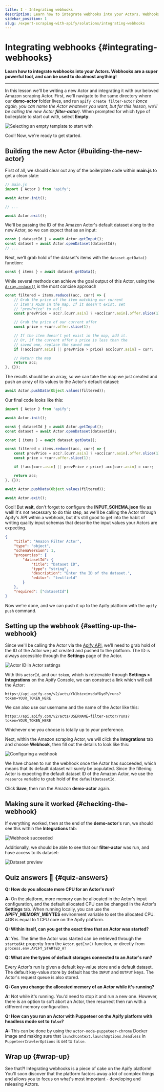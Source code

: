 ```yaml
---
title: I - Integrating webhooks
description: Learn how to integrate webhooks into your Actors. Webhooks are a super powerful tool, and can be used to do almost anything!
sidebar_position: 1
slug: /expert-scraping-with-apify/solutions/integrating-webhooks
---
```


# Integrating webhooks {#integrating-webhooks}

**Learn how to integrate webhooks into your Actors. Webhooks are a super powerful tool, and can be used to do almost anything!**

---

In this lesson we'll be writing a new Actor and integrating it with our beloved Amazon scraping Actor. First, we'll navigate to the same directory where our **demo-actor** folder lives, and run `apify create filter-actor` _(once again, you can name the Actor whatever you want, but for this lesson, we'll be calling the new Actor **filter-actor**)_. When prompted for which type of boilerplate to start out with, select **Empty**.

![Selecting an empty template to start with](./images/select-empty.jpg)

Cool! Now, we're ready to get started.

## Building the new Actor {#building-the-new-actor}

First of all, we should clear out any of the boilerplate code within **main.js** to get a clean slate:

```js
// main.js
import { Actor } from 'apify';

await Actor.init();

// ...

await Actor.exit();
```

We'll be passing the ID of the Amazon Actor's default dataset along to the new Actor, so we can expect that as an input:

```js
const { datasetId } = await Actor.getInput();
const dataset = await Actor.openDataset(datasetId);
// ...
```

Next, we'll grab hold of the dataset's items with the `dataset.getData()` function:

```js
const { items } = await dataset.getData();
```

While several methods can achieve the goal output of this Actor, using the [`Array.reduce()`](https://developer.mozilla.org/en-US/docs/Web/JavaScript/Reference/Global_Objects/Array/reduce) is the most concise approach

```js
const filtered = items.reduce((acc, curr) => {
    // Grab the price of the item matching our current
    // item's ASIN in the map. If it doesn't exist, set
    // "prevPrice" to null
    const prevPrice = acc?.[curr.asin] ? +acc[curr.asin].offer.slice(1) : null;

    // Grab the price of our current offer
    const price = +curr.offer.slice(1);

    // If the item doesn't yet exist in the map, add it.
    // Or, if the current offer's price is less than the
    // saved one, replace the saved one
    if (!acc[curr.asin] || prevPrice > price) acc[curr.asin] = curr;

    // Return the map
    return acc;
}, {});
```

The results should be an array, so we can take the map we just created and push an array of its values to the Actor's default dataset:

```js
await Actor.pushData(Object.values(filtered));
```

Our final code looks like this:

```js
import { Actor } from 'apify';

await Actor.init();

const { datasetId } = await Actor.getInput();
const dataset = await Actor.openDataset(datasetId);

const { items } = await dataset.getData();

const filtered = items.reduce((acc, curr) => {
    const prevPrice = acc?.[curr.asin] ? +acc[curr.asin].offer.slice(1) : null;
    const price = +curr.offer.slice(1);

    if (!acc[curr.asin] || prevPrice > price) acc[curr.asin] = curr;

    return acc;
}, {});

await Actor.pushData(Object.values(filtered));

await Actor.exit();
```

Cool! But **wait**, don't forget to configure the **INPUT_SCHEMA.json** file as well! It's not necessary to do this step, as we'll be calling the Actor through Apify's API within a webhook, but it's still good to get into the habit of writing quality input schemas that describe the input values your Actors are expecting.

```json
{
    "title": "Amazon Filter Actor",
    "type": "object",
    "schemaVersion": 1,
    "properties": {
        "datasetId": {
            "title": "Dataset ID",
            "type": "string",
            "description": "Enter the ID of the dataset.",
            "editor": "textfield"
        }
    },
    "required": ["datasetId"]
}
```

Now we're done, and we can push it up to the Apify platform with the `apify push` command.

## Setting up the webhook {#setting-up-the-webhook}

Since we'll be calling the Actor via the [Apify API](/academy/api/run-actor-and-retrieve-data-via-api), we'll need to grab hold of the ID of the Actor we just created and pushed to the platform. The ID is always accessible through the **Settings** page of the Actor.

![Actor ID in Actor settings](./images/actor-settings.jpg)

With this `actorId`, and our `token`, which is retrievable through **Settings > Integrations** on the Apify Console, we can construct a link which will call the Actor:

```text
https://api.apify.com/v2/acts/Yk1bieximsduYDydP/runs?token=YOUR_TOKEN_HERE
```

We can also use our username and the name of the Actor like this:

```text
https://api.apify.com/v2/acts/USERNAME~filter-actor/runs?token=YOUR_TOKEN_HERE
```

Whichever one you choose is totally up to your preference.

Next, within the Amazon scraping Actor, we will click the **Integrations** tab and choose **Webhook**, then fill out the details to look like this:

![Configuring a webhook](./images/adding-webhook.jpg)

We have chosen to run the webhook once the Actor has succeeded, which means that its default dataset will surely be populated. Since the filtering Actor is expecting the default dataset ID of the Amazon Actor, we use the `resource` variable to grab hold of the `defaultDatasetId`.

Click **Save**, then run the Amazon **demo-actor** again.

## Making sure it worked {#checking-the-webhook}

If everything worked, then at the end of the **demo-actor**'s run, we should see this within the **Integrations** tab:

![Webhook succeeded](./images/webhook-succeeded.png)

Additionally, we should be able to see that our **filter-actor** was run, and have access to its dataset:

![Dataset preview](./images/dataset-preview.png)

## Quiz answers 📝 {#quiz-answers}

**Q: How do you allocate more CPU for an Actor's run?**

**A:** On the platform, more memory can be allocated in the Actor's input configuration, and the default allocated CPU can be changed in the Actor's **Settings** tab. When running locally, you can use the **APIFY_MEMORY_MBYTES** environment variable to set the allocated CPU. 4GB is equal to 1 CPU core on the Apify platform.

**Q: Within itself, can you get the exact time that an Actor was started?**

**A:** Yes. The time the Actor was started can be retrieved through the `startedAt` property from the `Actor.getEnv()` function, or directly from `process.env.APIFY_STARTED_AT`

**Q: What are the types of default storages connected to an Actor's run?**

Every Actor's run is given a default key-value store and a default dataset. The default key-value store by default has the `INPUT` and `OUTPUT` keys. The Actor's request queue is also stored.

**Q: Can you change the allocated memory of an Actor while it's running?**

**A:** Not while it's running. You'd need to stop it and run a new one. However, there is an option to soft abort an Actor, then resurrect then run with a different memory configuration.

**Q: How can you run an Actor with Puppeteer on the Apify platform with headless mode set to `false`?**

**A:** This can be done by using the `actor-node-puppeteer-chrome` Docker image and making sure that `launchContext.launchOptions.headless` in `PuppeteerCrawlerOptions` is set to `false`.

## Wrap up {#wrap-up}

See that?! Integrating webhooks is a piece of cake on the Apify platform! You'll soon discover that the platform factors away a lot of complex things and allows you to focus on what's most important - developing and releasing Actors.
